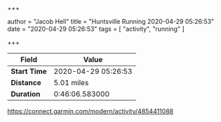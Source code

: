 +++

author = "Jacob Hell"
title = "Huntsville Running 2020-04-29 05:26:53"
date = "2020-04-29 05:26:53"
tags = [
    "activity", "running"
]

+++

<!--more-->

|Field  |Value  |
|--- | --- |
|**Start Time**|2020-04-29 05:26:53|
|**Distance**|5.01 miles|
|**Duration**|0:46:06.583000|

https://connect.garmin.com/modern/activity/4854411088